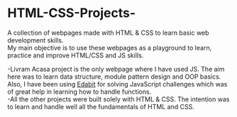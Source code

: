# HTML-CSS-Projects-
 A collection of webpages made with HTML & CSS to learn basic web development skills. <br>
 My main objective is to use these webpages as a playground to learn, practice and improve HTML/CSS and JS skills.<br>

 -Livram Acasa project is the only webpage where I have used JS. The aim here was to learn data structure, module pattern design and OOP basics.<br>
   Also, I have been using <a href='https://edabit.com/user/9LDTSLezN3xk4hpAx' target="_blank">Edabit</a> for solving JavaScript challenges which was of great help in learning how to handle functions.<br>
 -All the other projects were built solely with HTML & CSS. The intention was to learn and handle well all the fundamentals of HTML and CSS.<br>

